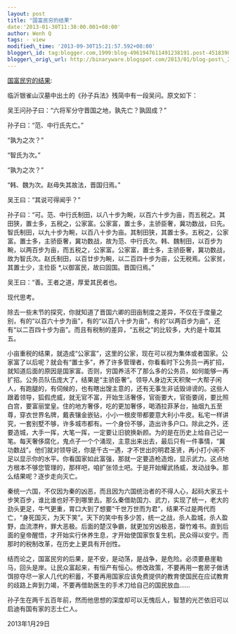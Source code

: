 ```yaml
--- 
layout: post 
title: "国富民穷的结果" 
date:'2013-01-30T11:38:00.001+08:00' 
author: Wenh Q
tags: - view
modified\_time: '2013-09-30T15:21:57.592+08:00' 
blogger\_id: tag:blogger.com,1999:blog-4961947611491238191.post-4518398545616945833
blogger\_orig\_url: http://binaryware.blogspot.com/2013/01/blog-post\_29.html
---
```

[国富民穷的结果](http://blog.tianya.cn/blogger/post_show.asp?BlogID=1574137&PostID=49472715):

临沂银雀山汉墓中出土的《孙子兵法》残简中有一段吴问。原文如下：

吴王问孙子曰：“六将军分守晋国之地，孰先亡？孰固成？”

孙子曰：“范、中行氏先亡。”

“孰为之次？”

“智氏为次。”

“孰为之次？”

“韩、魏为次。赵毋失其故法，晋国归焉。”

吴王曰：“其说可得闻乎？”

孙子曰：“可。范、中行氏制田，以八十步为畹，以百六十步为亩，而五税之。其田狭，置士多，五税之，公家富。公家富，置士多，主骄臣奢，冀功数战，曰先。智氏制田，以九十步为畹，以百八十步为亩。其制田狭，其置士多。五税之，公家富。置士多，主骄臣奢，冀功数战，故为范、中行氏次。韩、魏制田，以百步为畹，以两百步为亩，而五税之，公家富。公家富，置士多，主骄臣奢，冀功数战，故为智氏次。赵氏制田，以百廿步为畹，以二百四十步为亩，公无税焉。公家贫，其置士少，主俭臣
*,以御富民，故曰固国。晋国归焉。”

吴王曰：“善。王者之道，厚爱其民者也。

现代思考。

除去一些末节的探究，你就知道了晋国六卿的田亩制度之差异，不仅在于度量之别，有的“以百六十步为亩”，有的“以百八十步为亩”，有的“以两百步为亩”，还有“以二百四十步为亩”。而且有税制的差异，“五税之”的比较多，大约是十取其五。

小亩重税的结果，就造成“公家富”，这里的公家，现在可以视为集体或者国家。公家富了以后呢？就会有“置士多”，养了许多管理者，你看看时下公务员一再扩招，就知道后面的原因是国家富。否则，穷国养活不了那么多的公务员，如何能够一再扩招。公务员队伍庞大了，结果是“主骄臣奢”。领导人身边天天积聚一大帮子闲人，有跑腿的，有伺候的，也有瞎出馊主意的，还有无事生非诋毁诽谤的。这些人跟着领导，狐假虎威，就无官不富，开始生活奢侈，官衙要大，官衙要阔，要比照白宫，要富丽堂皇。住的地方奢侈，吃的更加奢侈，喝酒拉菲茅台，抽烟九五至尊，穿衣世界名牌，戴表镶金嵌钻，小小一根皮带都要意大利小牛皮。私宅一样讲究，一套别墅不够，许多城市都有。一个身份不够，造出许多户口。除此之外，还要造城，大手一挥，大笔一挥，一定要让旧貌换新颜。为的是在历史上给自己记一笔。每天奢侈腐化，鬼点子一个个涌现，主意出来出去，最后只有一件事情，“冀功数战”。他们就对领导说，你是千古一遇，才不世出的明君圣贤，再小打小闹不足以显示你的水平。你看国家如此富强，那就一定要造枪造炮，显示武力。这点地方根本不够您管理的，那样吧，咱扩张领土吧。于是开始耀武扬威，发动战争。那么结果呢？逐步走向灭亡。

秦统一六国，不仅因为秦的凶恶，而且因为六国统治者的不得人心，起码大家五十步笑百步，谁比谁也好不到哪里去。那么秦借助国力、武力，实现了统一，老大的劲头更足，牛气更重，胃口大到了想要“千世万世而为君”，结果不过是两代而亡，“身死国灭，为天下笑”。天下的笑中有多少苦，统一之战，杀人盈城，杀人盈野，血流漂杵，罪大恶极。后面的楚汉争霸，就更加穷凶极恶，罄竹难书。直到后面的皇帝醒悟，才开始实行休养生息，才开始使国家恢复生机，民众得以安宁。而那时的税制改革，在历史上更具有开创性。

结而论之，国富民穷的后果，是不安，是动荡，是战争，是危险。必须要悬崖勒马，回头是岸。让民众富起来，有恒产有恒心。修改政策，不要再用一套房子做诱饵掠夺尽一家人几代的积蓄，不要再用国家应该免费提供的教育使国民在应试教育的歧路上奔到力竭，不要再借助医生的手术刀给自己的国民放血……

孙子生在两千五百年前，然而他思想的深度却可以无愧后人，智慧的光芒依旧可以启迪有国有家的志士仁人。

2013年1月29日
